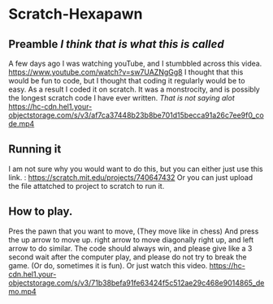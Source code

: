 # Scratch-Hexapawn
## Preamble *I think that is what this is called*

A few days ago I was watching youTube, and I stumbbled across this videa. https://www.youtube.com/watch?v=sw7UAZNgGg8
I thought that this would be fun to code, but I thought that coding it regularly would be to easy. As a result I coded it on scratch. It was a monstrocity, and is possibly the longest scratch code I have ever written. *That is not saying alot*
https://hc-cdn.hel1.your-objectstorage.com/s/v3/af7ca37448b23b8be701d15becca91a26c7ee9f0_code.mp4


## Running it
I am not sure why you would want to do this, but you can either just use this link. : https://scratch.mit.edu/projects/740647432
Or you can just upload the file attatched to project to scratch to run it.

## How to play. 
Pres the pawn that you want to move, (They move like in chess) And press the up arrow to move up. right arrow to move diagonally right up, and left arrow to do similar. The code should always win, and please give like a 3 second wait after the computer play, and please do not try to break the game. (Or do, sometimes it is fun). Or just watch this video.
https://hc-cdn.hel1.your-objectstorage.com/s/v3/71b38befa91fe63424f5c512ae29c468e9014865_demo.mp4
